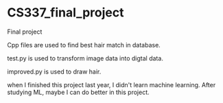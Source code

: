 # CS337_final_project
Final project

Cpp files are used to find best hair match in database.

test.py is used to transform image data into digtal data.

improved.py is used to draw hair.

when I finished this project last year, I didn't learn machine learning.
After studying ML, maybe I can do better in this project.
